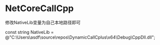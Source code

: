 # NetCoreCallCpp

修改NativeLib变量为自己本地路径即可

const string NativeLib = @"C:\Users\asdf\source\repos\DynamicCallCplus\x64\Debug\CppDll.dll";
